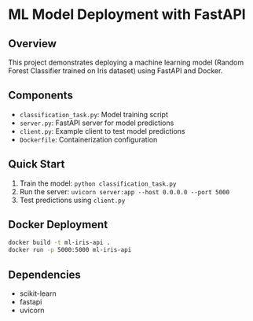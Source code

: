 # ML Model Deployment with FastAPI

## Overview
This project demonstrates deploying a machine learning model (Random Forest Classifier trained on Iris dataset) using FastAPI and Docker.

## Components
- `classification_task.py`: Model training script
- `server.py`: FastAPI server for model predictions
- `client.py`: Example client to test model predictions
- `Dockerfile`: Containerization configuration

## Quick Start
1. Train the model: `python classification_task.py`
2. Run the server: `uvicorn server:app --host 0.0.0.0 --port 5000`
3. Test predictions using `client.py`

## Docker Deployment
```bash
docker build -t ml-iris-api .
docker run -p 5000:5000 ml-iris-api
```

## Dependencies
- scikit-learn
- fastapi
- uvicorn

